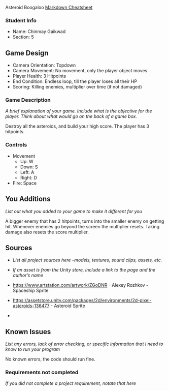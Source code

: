 Asteroid Boogaloo
[Markdown Cheatsheet](https://github.com/adam-p/markdown-here/wiki/Markdown-Here-Cheatsheet)

### Student Info

-   Name: Chinmay Gaikwad
-   Section: 5

## Game Design

-   Camera Orientation: Topdown
-   Camera Movement: No movement, only the player object moves
-   Player Health: 3 Hitpoints
-   End Condition: Endless loop, till the player loses all their HP
-   Scoring: Killing enemies, multiplier over time (if not damaged)

### Game Description

_A brief explanation of your game. Include what is the objective for the player. Think about what would go on the back of a game box._

Destroy all the asteroids, and build your high score. The player has 3 hitpoints.

### Controls

-   Movement
    -   Up: W
    -   Down: S
    -   Left: A
    -   Right: D
-   Fire: Space

## You Additions

_List out what you added to your game to make it different for you_

A bigger enemy that has 2 hitpoints, turns into the smaller enemy on getting hit.
Whenever enemies go beyond the screen the multiplier resets. Taking damage also resets the score multiplier.

## Sources

-   _List all project sources here –models, textures, sound clips, assets, etc._
-   _If an asset is from the Unity store, include a link to the page and the author’s name_

-   https://www.artstation.com/artwork/ZGoDNR - Alexey Rozhkov - Spaceship Sprite
-   https://assetstore.unity.com/packages/2d/environments/2d-pixel-asteroids-136477 - Asteroid Sprite 
-   

## Known Issues

_List any errors, lack of error checking, or specific information that I need to know to run your program_

No known errors, the code should run fine. 

### Requirements not completed

_If you did not complete a project requirement, notate that here_

